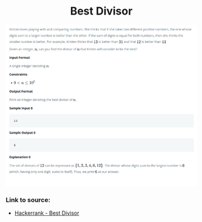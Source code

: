 <h1 align="center">Best Divisor</h1>

![alt text](https://raw.githubusercontent.com/matthew01lokiet/Github-repos-images/main/Algs/Maths/vwbHUoOI_o.png)


### Link to source: 
- <a href="https://www.hackerrank.com/challenges/best-divisor/problem">Hackerrank - Best Divisor</a>

